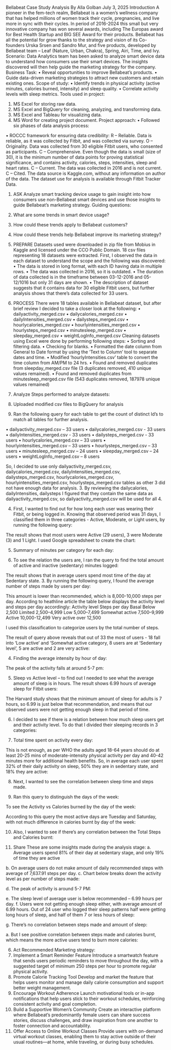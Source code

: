 Bellabeat Case Study Analysis
By Alla Golban
July 3, 2025
Introduction
A pioneer in the fem-tech realm, Bellabeat is a women’s wellness company that has helped millions of women track their cycle, pregnancies, and live more in sync with their cycles. In period of 2016-2024 this small but very innovative company has won several awards, including The Europas award for Best Health Startup and BIG SEE Award for their products. Bellabeat has all the potential for grow thanks to the strategy and vision of its Co-founders Urska Srsen and Sandro Mur, and five products, developed by Bellabeat team – Leaf (Nature, Urban, Chakra), Spring, Airi, Time, and Ivy. 
Scenario: Data Analytics team has been asked to analyze smart device data to understand how consumers use their smart devices. The insights discovered will then help guide the marketing strategy for the company. 
Business Task:
•	Reveal opportunities to improve Bellabeat’s products.
•	Guide data-driven marketing strategies to attract new customers and retain existing ones.
Scope of study:
•	Identify trends in physical activity (active minutes, calories burned, intensity) and sleep quality.
•	Correlate activity levels with sleep metrics.
Tools used in project:
1.	MS Excel for storing raw data.
2.	MS Excel and BigQuery for cleaning, analyzing, and transforming data.
3.	MS Excel and Tableau for visualizing data.
4.	MS Word for creating project document.
Project approach:
•	Followed six phases of data analysis process:
 
•	ROCCC framework for ensuring data credibility:
R – Reliable. Data is reliable, as it was collected by Fitbit, and was collected via survey. 
O – Originality. Data was collected from 30 eligible Fitbit users, who consented as participants.
C – Comprehensive. Even though the data is small (size of 30), it is the minimum number of data points for proving statistical significance, and contains activity, calories, steps, intensities, sleep and heart rates.
C – Current. The data was collected in 2016 and is not current.
C – Cited. The data source is Kaggle.com, without any information on author of the data. The dataset use for analysis is available through Fitbit Tracker Data. 

1.	ASK
Analyze smart tracking device usage to gain insight into how consumers use non-Bellabeat smart devices and use those insights to guide Bellabeat’s marketing strategy.
Guiding questions:
1.	What are some trends in smart device usage?
2.	How could these trends apply to Bellabeat customers?
3.	How could these trends help Bellabeat improve its marketing strategy?

2.	PREPARE
Datasets used were downloaded in zip file from Mobius in Kaggle and licensed under the CCO Public Domain. 18 csv files representing 18 datasets were extracted. 
First, I observed the data in each dataset to understand the scope and the following was discovered:
•	The data is stored in long format, with each ID having data in multiple rows.
•	The data was collected in 2016, so it is outdated.
•	The duration of data collected is in the timeframe between 03-12-2016 and 05-12/1016 but only 31 days are shown.
•	The description of dataset suggests that it contains data for 30 eligible Fitbit users, but further analysis shows that there’s data collected for 33 users.

3.	PROCESS
There were 18 tables available in Bellabeat dataset, but after brief review I decided to take a closer look at the following:
•	dailyactivity_merged.csv
•	dailycalories_merged.csv
•	dailyIntensities_merged.csv
•	dailysteps_merged.csv
•	hourlycalories_merged.csv
•	hourlyintensities_merged.csv
•	hourlysteps_merged.csv
•	minutesleep_merged.csv
•	sleepday_merged.csv
•	weightLogInfo_merged.csv
Cleaning datasets using Excel were done by performing following steps:
•	Sorting and filtering data.
•	Checking for blanks.
•	Formatted the date column from General to Date format by using the ‘Text to Column’ tool to separate dates and time.
•	Modified ‘hourlyIntensities.csv’ table to convert the time column from AM/PM to 24 hrs.
•	Found and removed duplicates from sleepday_merged.csv file (3 duplicates removed, 410 unique values remained).
•	Found and removed duplicates from minutesleep_merged.csv file (543 duplicates removed, 187978 unique values remained)

4.	Analyze
Steps performed to analyze datasets:
1.	Uploaded modified csv files to BigQuery for analysis
2.	Ran the following query for each table to get the count of distinct Id’s to match all tables for further analysis.
 

•	dailyactivity_merged.csv – 33 users
•	dailycalories_merged.csv - 33 users
•	dailyIntensities_merged.csv - 33 users
•	dailysteps_merged.csv - 33 users
•	hourlycalories_merged.csv – 33 users
•	hourlyintensities_merged.csv – 33 users
•	hourlysteps_merged.csv – 33 users
•	minutesleep_merged.csv – 24 users
•	sleepday_merged.csv – 24 users
•	weightLogInfo_merged.csv – 8 users

So, I decided to use only dailyactivity_merged.csv, dailycalories_merged.csv, dailyIntensities_merged.csv, dailysteps_merged.csv, hourlycalories_merged.csv, hourlyintensities_merged.csv, hourlysteps_merged.csv tables as other 3 did not have enough data for analysis.
3.	By reviewing the dailycalories, dailyIntensities, dailysteps I figured that they contain the same data as dailyactivity_merged.csv, so dailyactivity_merged.csv will be used for all 4.

4.	First, I wanted to find out for how long each user was wearing their Fitbit, or being logged in. Knowing that observed period was 31 days, I classified them in three categories - Active, Moderate, or Light users, by running the following query:
 
The result shows that most users were Active (29 users), 3 were Moderate (3) and 1 Light. I used Google spreadsheet to create the chart:
 

5.	Summary of minutes per category for each day:
 
 
2.	To see the relation the users are, I ran the query to find the total amount of active and inactive (sedentary) minutes logged:

 

The result shows that in average users spend most time of the day at Sedentary state.
3.	By running the following query, I found the average number of steps made by users per day:
 
This amount is lower than recommended, which is 8,000-10,000 steps per day.
According to heathline article the table below displays the activity level and steps per day accordingly:
Activity level	Steps per day
Basal	Below 2,500
Limited	2,500–4,999
Low	5,000–7,499
Somewhat active	7,500–9,999
Active	10,000-12,499
Very active	over 12,500

I used this classification to categorize users by the total number of steps.
 
The result of query above reveals that out of 33 the most of users - 18 fall into ‘Low active’ and ‘Somewhat active category, 8 users are at ‘Sedentary level’, 5 are active and 2 are very active:
 
 

4.	Finding the average intensity by hour of day:
 
The peak of the activity falls at around 5-7 pm:
  

5.	Sleep vs Active level – to find out I needed to see what the average amount of sleep is in hours. The result shows 6.99 hours of average sleep for Fitbit users:
 
The Harvard study shows that the minimum amount of sleep for adults is 7 hours, so 6.99 is just below that recommendation, and means that our observed users were not getting enough sleep in that period of time. 

6.	I decided to see if there is a relation between how much sleep users get and their activity level. To do that I divided their sleeping records in 3 categories:
 


7.	Total time spent on activity every day:
 
This is not enough, as per WHO the adults aged 18-64 years should do at least 20-25 mins of moderate-intensity physical activity per day and 40-42 minutes more for additional health benefits.
So, in average each user spent 32% of their daily activity on sleep, 50% they are in sedentary state, and 18% they are active:
 

8.	Next, I wanted to see the correlation between sleep time and steps made.
 

9.	Ran this query to distinguish the days of the week:
 

To see the Activity vs Calories burned by the day of the week:
 
According to this query the most active days are Tuesday and Saturday, with not much difference in calories burnt by day of the week:
 

10.	Also, I wanted to see if there’s any correlation between the Total Steps and Calories burnt:
 

5.	Share
These are some insights made during the analysis stage:
a.	Average users spend 81% of their day at sedentary stage, and only 19% of time they are active
 

b.	On average users do not make amount of daily recommended steps with average of 7,637.91 steps per day.
c.	Chart below breaks down the activity level as per number of steps made:
 
d.	The peak of activity is around 5-7 PM:
 
e.	The sleep level of average user is below recommended – 6.99 hours per day.
f.	Users were not getting enough sleep either, with average amount of 6.99 hours. Out of 24 user who logged their sleep patterns half were getting long hours of sleep, and half of them 7 or less hours of sleep:
 
g.	There’s no correlation between steps made and amount of sleep:
 
a.	But I see positive correlation between steps made and calories burnt, which means the more active users tend to burn more calories:
 

6.	Act
Recommended Marketing strategy:
1.	Implement a Smart Reminder Feature
Introduce a smartwatch feature that sends users periodic reminders to move throughout the day, with a suggested target of minimum 250 steps per hour to promote regular physical activity.
2.	Promote Calorie Tracking Tool
Develop and market the feature that helps users monitor and manage daily calorie consumption and support better weight management.
3.	Encourage Workout Adherence
Launch motivational tools or in-app notifications that help users stick to their workout schedules, reinforcing consistent activity and goal completion.
4.	Build a Supportive Women’s Community
Create an interactive platform where Bellabeat’s predominantly female users can share success stories, discuss challenges, and draw inspiration from one another to foster connection and accountability.
5.	Offer Access to Online Workout Classes
Provide users with on-demand virtual workout classes, enabling them to stay active outside of their usual routines—at home, while traveling, or during busy schedules.
